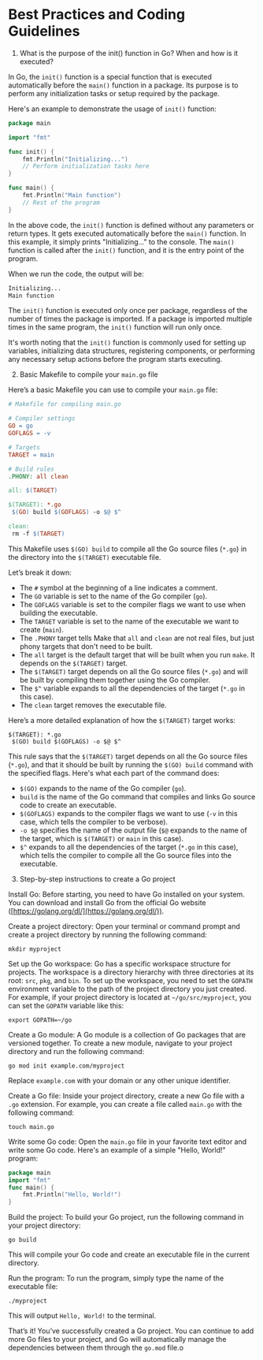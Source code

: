 # Best Practices and Coding Guidelines

1. What is the purpose of the init() function in Go? When and how is it executed?

In Go, the `init()` function is a special function that is executed automatically before the `main()` function in a package. Its purpose is to perform any initialization tasks or setup required by the package.

Here's an example to demonstrate the usage of `init()` function:

```go
package main

import "fmt"

func init() {
	fmt.Println("Initializing...")
	// Perform initialization tasks here
}

func main() {
	fmt.Println("Main function")
	// Rest of the program
}
```

In the above code, the `init()` function is defined without any parameters or return types. It gets executed automatically before the `main()` function. In this example, it simply prints "Initializing..." to the console. The `main()` function is called after the `init()` function, and it is the entry point of the program.

When we run the code, the output will be:

```bash
Initializing...
Main function
```

The `init()` function is executed only once per package, regardless of the number of times the package is imported. If a package is imported multiple times in the same program, the `init()` function will run only once.

It's worth noting that the `init()` function is commonly used for setting up variables, initializing data structures, registering components, or performing any necessary setup actions before the program starts executing.

2. Basic Makefile to compile your `main.go` file

Here’s a basic Makefile you can use to compile your `main.go` file:

```makefile
# Makefile for compiling main.go

# Compiler settings
GO = go
GOFLAGS = -v

# Targets
TARGET = main

# Build rules
.PHONY: all clean

all: $(TARGET)

$(TARGET): *.go
 $(GO) build $(GOFLAGS) -o $@ $^

clean:
 rm -f $(TARGET)
```

This Makefile uses `$(GO) build` to compile all the Go source files (`*.go`) in the directory into the `$(TARGET)` executable file.

Let’s break it down:

* The `#` symbol at the beginning of a line indicates a comment.
* The `GO` variable is set to the name of the Go compiler (`go`).
* The `GOFLAGS` variable is set to the compiler flags we want to use when building the executable.
* The `TARGET` variable is set to the name of the executable we want to create (`main`).
* The `.PHONY` target tells Make that `all` and `clean` are not real files, but just phony targets that don't need to be built.
* The `all` target is the default target that will be built when you run `make`. It depends on the `$(TARGET)` target.
* The `$(TARGET)` target depends on all the Go source files (`*.go`) and will be built by compiling them together using the Go compiler.
* The `$^` variable expands to all the dependencies of the target (`*.go` in this case).
* The `clean` target removes the executable file.

Here’s a more detailed explanation of how the `$(TARGET)` target works:

```
$(TARGET): *.go
 $(GO) build $(GOFLAGS) -o $@ $^
```

This rule says that the `$(TARGET)` target depends on all the Go source files (`*.go`), and that it should be built by running the `$(GO) build` command with the specified flags. Here's what each part of the command does:

* `$(GO)` expands to the name of the Go compiler (`go`).
* `build` is the name of the Go command that compiles and links Go source code to create an executable.
* `$(GOFLAGS)` expands to the compiler flags we want to use (`-v` in this case, which tells the compiler to be verbose).
* `-o $@` specifies the name of the output file (`$@` expands to the name of the target, which is `$(TARGET)` or `main` in this case).
* `$^` expands to all the dependencies of the target (`*.go` in this case), which tells the compiler to compile all the Go source files into the executable.

3. Step-by-step instructions to create a Go project

Install Go: Before starting, you need to have Go installed on your system. You can download and install Go from the official Go website ([https://golang.org/dl/](https://golang.org/dl/)).

Create a project directory: Open your terminal or command prompt and create a project directory by running the following command:

```
mkdir myproject
```

Set up the Go workspace: Go has a specific workspace structure for projects. The workspace is a directory hierarchy with three directories at its root: `src`, `pkg`, and `bin`. To set up the workspace, you need to set the `GOPATH` environment variable to the path of the project directory you just created. For example, if your project directory is located at `~/go/src/myproject`, you can set the `GOPATH` variable like this:

```
export GOPATH=~/go
```

Create a Go module: A Go module is a collection of Go packages that are versioned together. To create a new module, navigate to your project directory and run the following command:

```
go mod init example.com/myproject
```

Replace `example.com` with your domain or any other unique identifier.

Create a Go file: Inside your project directory, create a new Go file with a `.go` extension. For example, you can create a file called `main.go` with the following command:

```
touch main.go
```

Write some Go code: Open the `main.go` file in your favorite text editor and write some Go code. Here's an example of a simple "Hello, World!" program:

```go
package main
import "fmt"
func main() {
    fmt.Println("Hello, World!")
}
```

Build the project: To build your Go project, run the following command in your project directory:

```
go build
```

This will compile your Go code and create an executable file in the current directory.

Run the program: To run the program, simply type the name of the executable file:

```
./myproject
```

This will output `Hello, World!` to the terminal.

That’s it! You’ve successfully created a Go project. You can continue to add more Go files to your project, and Go will automatically manage the dependencies between them through the `go.mod` file.o
